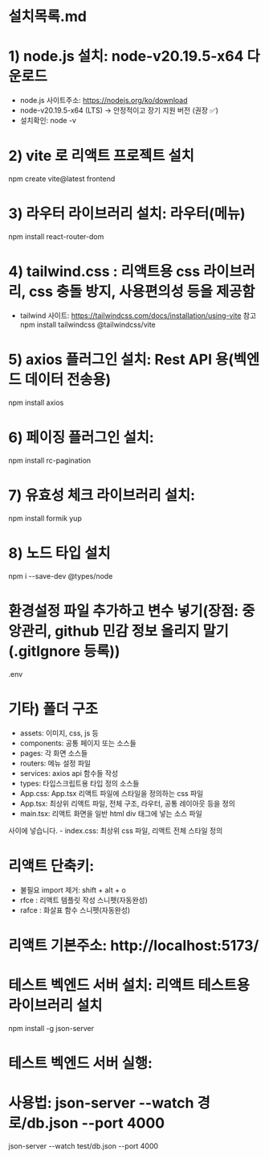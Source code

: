 # 설치목록.md
# 1) node.js 설치: node-v20.19.5-x64 다운로드
- node.js 사이트주소: https://nodejs.org/ko/download
- node-v20.19.5-x64 (LTS) → 안정적이고 장기 지원 버전 (권장 ✅)
- 설치확인: 
node -v

# 2) vite 로 리액트 프로젝트 설치
npm create vite@latest frontend

# 3) 라우터 라이브러리 설치: 라우터(메뉴)
npm install react-router-dom

# 4) tailwind.css : 리액트용 css 라이브러리, css 충돌 방지, 사용편의성 등을 제공함
- tailwind 사이트: https://tailwindcss.com/docs/installation/using-vite 참고
npm install tailwindcss @tailwindcss/vite

# 5) axios 플러그인 설치: Rest API 용(벡엔드 데이터 전송용)
npm install axios

# 6) 페이징 플러그인 설치:
npm install rc-pagination

# 7) 유효성 체크 라이브러리 설치: 
npm install formik yup

# 8) 노드 타입 설치
npm i --save-dev @types/node

# 환경설정 파일 추가하고 변수 넣기(장점: 중앙관리, github 민감 정보 올리지 말기(.gitIgnore 등록))
.env 

# 기타) 폴더 구조
- assets: 이미지, css, js 등
- components: 공통 페이지 또는 소스들
- pages: 각 화면 소스들
- routers: 메뉴 설정 파일
- services: axios api 함수들 작성
- types: 타입스크립트용 타입 정의 소스들
- App.css: App.tsx 리액트 파일에 스타일을 정의하는 css 파일
- App.tsx: 최상위 리액트 파일, 전체 구조, 라우터, 공통 레이아웃 등을 정의
- main.tsx: 리액트 화면을 일반 html div 태그에 넣는 소스 파일
<div id="root"></div> 사이에 넣습니다.
- index.css: 최상위 css 파일, 리액트 전체 스타일 정의


# 리액트 단축키: 
- 불필요 import 제거: shift + alt + o
- rfce             : 리액트 템플릿 작성 스니펫(자동완성)
- rafce            : 화살표 함수 스니펫(자동완성)

# 리액트 기본주소: http://localhost:5173/


# 테스트 벡엔드 서버 설치: 리액트 테스트용 라이브러리 설치
npm install -g json-server

# 테스트 벡엔드 서버 실행:
# 사용법: json-server --watch 경로/db.json --port 4000
json-server --watch test/db.json --port 4000